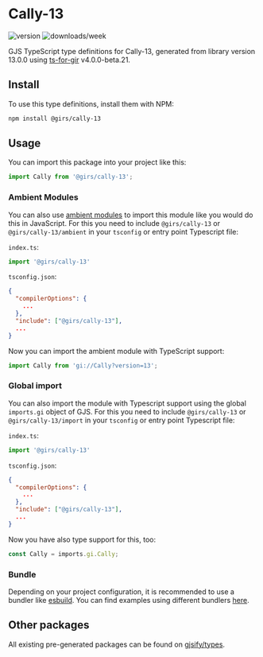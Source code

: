 
# Cally-13

![version](https://img.shields.io/npm/v/@girs/cally-13)
![downloads/week](https://img.shields.io/npm/dw/@girs/cally-13)


GJS TypeScript type definitions for Cally-13, generated from library version 13.0.0 using [ts-for-gir](https://github.com/gjsify/ts-for-gir) v4.0.0-beta.21.


## Install

To use this type definitions, install them with NPM:
```bash
npm install @girs/cally-13
```

## Usage

You can import this package into your project like this:
```ts
import Cally from '@girs/cally-13';
```

### Ambient Modules

You can also use [ambient modules](https://github.com/gjsify/ts-for-gir/tree/main/packages/cli#ambient-modules) to import this module like you would do this in JavaScript.
For this you need to include `@girs/cally-13` or `@girs/cally-13/ambient` in your `tsconfig` or entry point Typescript file:

`index.ts`:
```ts
import '@girs/cally-13'
```

`tsconfig.json`:
```json
{
  "compilerOptions": {
    ...
  },
  "include": ["@girs/cally-13"],
  ...
}
```

Now you can import the ambient module with TypeScript support: 

```ts
import Cally from 'gi://Cally?version=13';
```

### Global import

You can also import the module with Typescript support using the global `imports.gi` object of GJS.
For this you need to include `@girs/cally-13` or `@girs/cally-13/import` in your `tsconfig` or entry point Typescript file:

`index.ts`:
```ts
import '@girs/cally-13'
```

`tsconfig.json`:
```json
{
  "compilerOptions": {
    ...
  },
  "include": ["@girs/cally-13"],
  ...
}
```

Now you have also type support for this, too:

```ts
const Cally = imports.gi.Cally;
```

### Bundle

Depending on your project configuration, it is recommended to use a bundler like [esbuild](https://esbuild.github.io/). You can find examples using different bundlers [here](https://github.com/gjsify/ts-for-gir/tree/main/examples).

## Other packages

All existing pre-generated packages can be found on [gjsify/types](https://github.com/gjsify/types).


